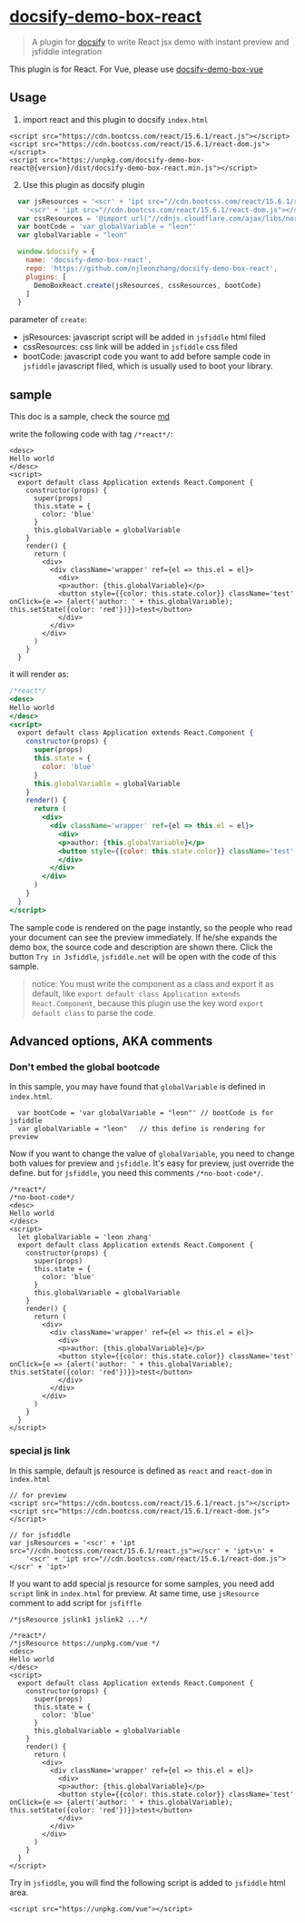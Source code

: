 # [docsify-demo-box-react](https://github.com/njleonzhang/docsify-demo-box-react/)

> A plugin for [docsify](https://docsify.js.org/#/) to write React jsx demo with instant preview and jsfiddle integration

This plugin is for React. For Vue, please use [docsify-demo-box-vue](https://njleonzhang.github.io/docsify-demo-box-vue)

## Usage

1. import react and this plugin to docsify `index.html`
```
<script src="https://cdn.bootcss.com/react/15.6.1/react.js"></script>
<script src="https://cdn.bootcss.com/react/15.6.1/react-dom.js"></script>
<script src="https://unpkg.com/docsify-demo-box-react@{version}/dist/docsify-demo-box-react.min.js"></script>
```

2. Use this plugin as docsify plugin
```js
  var jsResources = '<scr' + 'ipt src="//cdn.bootcss.com/react/15.6.1/react.js"></scr' + 'ipt>\n' +
    '<scr' + 'ipt src="//cdn.bootcss.com/react/15.6.1/react-dom.js"></scr' + 'ipt>'
  var cssResources = '@import url("//cdnjs.cloudflare.com/ajax/libs/normalize/7.0.0/normalize.min.css");'
  var bootCode = 'var globalVariable = "leon"'
  var globalVariable = "leon"

  window.$docsify = {
    name: 'docsify-demo-box-react',
    repo: 'https://github.com/njleonzhang/docsify-demo-box-react',
    plugins: [
      DemoBoxReact.create(jsResources, cssResources, bootCode)
    ]
  }
```

parameter of `create`:
* jsResources: javascript script will be added in `jsfiddle` html filed
* cssResources: css link will be added in `jsfiddle` css filed
* bootCode: javascript code you want to add before sample code in `jsfiddle` javascript filed, which is usually used to boot your library.


## sample

This doc is a sample, check the source [md](https://njleonzhang.github.io/docsify-demo-box-react/)

write the following code with tag `/*react*/`:

```
<desc>
Hello world
</desc>
<script>
  export default class Application extends React.Component {
    constructor(props) {
      super(props)
      this.state = {
        color: 'blue'
      }
      this.globalVariable = globalVariable
    }
    render() {
      return (
        <div>
          <div className='wrapper' ref={el => this.el = el}>
            <div>
            <p>author: {this.globalVariable}</p>
            <button style={{color: this.state.color}} className='test' onClick={e => {alert('author: ' + this.globalVariable); this.setState({color: 'red'})}}>test</button>
            </div>
          </div>
        </div>
      )
    }
  }
```

it will render as:

```jsx
/*react*/
<desc>
Hello world
</desc>
<script>
  export default class Application extends React.Component {
    constructor(props) {
      super(props)
      this.state = {
        color: 'blue'
      }
      this.globalVariable = globalVariable
    }
    render() {
      return (
        <div>
          <div className='wrapper' ref={el => this.el = el}>
            <div>
            <p>author: {this.globalVariable}</p>
            <button style={{color: this.state.color}} className='test' onClick={e => {alert('author: ' + this.globalVariable); this.setState({color: 'red'})}}>test</button>
            </div>
          </div>
        </div>
      )
    }
  }
</script>
```

The sample code is rendered on the page instantly, so the people who read your document can see the preview immediately.
If he/she expands the demo box, the source code and description are shown there.
Click the button `Try in Jsfiddle`, `jsfiddle.net` will be open with the code of this sample.

> notice: You must write the component as a class and export it as default, like `export default class Application extends React.Component`, because this plugin use the key word `export default class` to parse the code.

## Advanced options, AKA comments

### Don't embed the global bootcode

In this sample, you may have found that `globalVariable` is defined in `index.html`.

```
  var bootCode = 'var globalVariable = "leon"' // bootCode is for jsfiddle
  var globalVariable = "leon"   // this define is rendering for preview
```

Now if you want to change the value of `globalVariable`, you need to change both values for preview and `jsfiddle`.
It's easy for preview, just override the define. but for `jsfiddle`, you need this comments `/*no-boot-code*/`.

```
/*react*/
/*no-boot-code*/
<desc>
Hello world
</desc>
<script>
  let globalVariable = 'leon zhang'
  export default class Application extends React.Component {
    constructor(props) {
      super(props)
      this.state = {
        color: 'blue'
      }
      this.globalVariable = globalVariable
    }
    render() {
      return (
        <div>
          <div className='wrapper' ref={el => this.el = el}>
            <div>
            <p>author: {this.globalVariable}</p>
            <button style={{color: this.state.color}} className='test' onClick={e => {alert('author: ' + this.globalVariable); this.setState({color: 'red'})}}>test</button>
            </div>
          </div>
        </div>
      )
    }
  }
</script>
```

### special js link
In this sample, default js resource is defined as `react` and `react-dom` in `index.html`

```
// for preview
<script src="https://cdn.bootcss.com/react/15.6.1/react.js"></script>
<script src="https://cdn.bootcss.com/react/15.6.1/react-dom.js"></script>

// for jsfiddle
var jsResources = '<scr' + 'ipt src="//cdn.bootcss.com/react/15.6.1/react.js"></scr' + 'ipt>\n' +
    '<scr' + 'ipt src="//cdn.bootcss.com/react/15.6.1/react-dom.js"></scr' + 'ipt>'
```


If you want to add special js resource for some samples, you need add `script` link in `index.html` for preview.
At same time, use `jsResource` comment to add script for `jsfiffle`

```
/*jsResource jslink1 jslink2 ...*/
```

```
/*react*/
/*jsResource https://unpkg.com/vue */
<desc>
Hello world
</desc>
<script>
  export default class Application extends React.Component {
    constructor(props) {
      super(props)
      this.state = {
        color: 'blue'
      }
      this.globalVariable = globalVariable
    }
    render() {
      return (
        <div>
          <div className='wrapper' ref={el => this.el = el}>
            <div>
            <p>author: {this.globalVariable}</p>
            <button style={{color: this.state.color}} className='test' onClick={e => {alert('author: ' + this.globalVariable); this.setState({color: 'red'})}}>test</button>
            </div>
          </div>
        </div>
      )
    }
  }
</script>
```

Try in `jsfiddle`, you will find the following script is added to `jsfiddle` html area.
```
<script src="https://unpkg.com/vue"></script>
```
